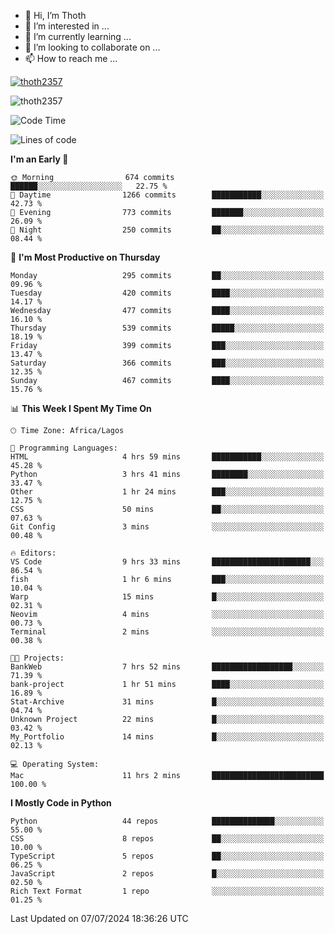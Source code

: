 <!---
thoth2357/thoth2357 is a ✨ special ✨ repository because its `README.md` (this file) appears on your GitHub profile.
You can click the Preview link to take a look at your changes.
--->

- 👋 Hi, I’m Thoth
- 👀 I’m interested in ...
- 🌱 I’m currently learning ...
- 💞️ I’m looking to collaborate on ...
- 📫 How to reach me ...


<p align="left"> <a href="https://github.com/ryo-ma/github-profile-trophy"><img src="https://github-profile-trophy.vercel.app/?username=thoth2357&theme=gruvbox&no-bg=true&no-frame=false&title=MultiLanguage,Commits,Repositories,Stars,Followers,PullRequest,Reviews,Issues" alt="thoth2357" /></a> </p>

<p align="left"> <img src="https://komarev.com/ghpvc/?username=thoth2357&label=Profile%20views&color=0e75b6&style=flat" alt="thoth2357" /> </p>

<!--START_SECTION:waka-->
![Code Time](http://img.shields.io/badge/Code%20Time-3%2C070%20hrs%2044%20mins-blue)

![Lines of code](https://img.shields.io/badge/From%20Hello%20World%20I%27ve%20Written-31.0%20million%20lines%20of%20code-blue)

**I'm an Early 🐤** 

```text
🌞 Morning                674 commits         ██████░░░░░░░░░░░░░░░░░░░   22.75 % 
🌆 Daytime                1266 commits        ███████████░░░░░░░░░░░░░░   42.73 % 
🌃 Evening                773 commits         ███████░░░░░░░░░░░░░░░░░░   26.09 % 
🌙 Night                  250 commits         ██░░░░░░░░░░░░░░░░░░░░░░░   08.44 % 
```
📅 **I'm Most Productive on Thursday** 

```text
Monday                   295 commits         ██░░░░░░░░░░░░░░░░░░░░░░░   09.96 % 
Tuesday                  420 commits         ████░░░░░░░░░░░░░░░░░░░░░   14.17 % 
Wednesday                477 commits         ████░░░░░░░░░░░░░░░░░░░░░   16.10 % 
Thursday                 539 commits         █████░░░░░░░░░░░░░░░░░░░░   18.19 % 
Friday                   399 commits         ███░░░░░░░░░░░░░░░░░░░░░░   13.47 % 
Saturday                 366 commits         ███░░░░░░░░░░░░░░░░░░░░░░   12.35 % 
Sunday                   467 commits         ████░░░░░░░░░░░░░░░░░░░░░   15.76 % 
```


📊 **This Week I Spent My Time On** 

```text
🕑︎ Time Zone: Africa/Lagos

💬 Programming Languages: 
HTML                     4 hrs 59 mins       ███████████░░░░░░░░░░░░░░   45.28 % 
Python                   3 hrs 41 mins       ████████░░░░░░░░░░░░░░░░░   33.47 % 
Other                    1 hr 24 mins        ███░░░░░░░░░░░░░░░░░░░░░░   12.75 % 
CSS                      50 mins             ██░░░░░░░░░░░░░░░░░░░░░░░   07.63 % 
Git Config               3 mins              ░░░░░░░░░░░░░░░░░░░░░░░░░   00.48 % 

🔥 Editors: 
VS Code                  9 hrs 33 mins       ██████████████████████░░░   86.54 % 
fish                     1 hr 6 mins         ███░░░░░░░░░░░░░░░░░░░░░░   10.04 % 
Warp                     15 mins             █░░░░░░░░░░░░░░░░░░░░░░░░   02.31 % 
Neovim                   4 mins              ░░░░░░░░░░░░░░░░░░░░░░░░░   00.73 % 
Terminal                 2 mins              ░░░░░░░░░░░░░░░░░░░░░░░░░   00.38 % 

🐱‍💻 Projects: 
BankWeb                  7 hrs 52 mins       ██████████████████░░░░░░░   71.39 % 
bank-project             1 hr 51 mins        ████░░░░░░░░░░░░░░░░░░░░░   16.89 % 
Stat-Archive             31 mins             █░░░░░░░░░░░░░░░░░░░░░░░░   04.74 % 
Unknown Project          22 mins             █░░░░░░░░░░░░░░░░░░░░░░░░   03.42 % 
My_Portfolio             14 mins             █░░░░░░░░░░░░░░░░░░░░░░░░   02.13 % 

💻 Operating System: 
Mac                      11 hrs 2 mins       █████████████████████████   100.00 % 
```

**I Mostly Code in Python** 

```text
Python                   44 repos            ██████████████░░░░░░░░░░░   55.00 % 
CSS                      8 repos             ██░░░░░░░░░░░░░░░░░░░░░░░   10.00 % 
TypeScript               5 repos             ██░░░░░░░░░░░░░░░░░░░░░░░   06.25 % 
JavaScript               2 repos             █░░░░░░░░░░░░░░░░░░░░░░░░   02.50 % 
Rich Text Format         1 repo              ░░░░░░░░░░░░░░░░░░░░░░░░░   01.25 % 
```




 Last Updated on 07/07/2024 18:36:26 UTC
<!--END_SECTION:waka-->
<!--![](http://github-profile-summary-cards.vercel.app/api/cards/profile-details?username=thoth2357&theme=2077)

![](http://github-profile-summary-cards.vercel.app/api/cards/stats?username=thoth2357&theme=2077)![](http://github-profile-summary-cards.vercel.app/api/cards/productive-time?username=thoth2357&theme=2077&utcOffset=8) -->
